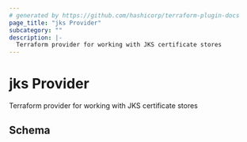 ```yaml
---
# generated by https://github.com/hashicorp/terraform-plugin-docs
page_title: "jks Provider"
subcategory: ""
description: |-
  Terraform provider for working with JKS certificate stores
---
```


# jks Provider

Terraform provider for working with JKS certificate stores



<!-- schema generated by tfplugindocs -->
## Schema
